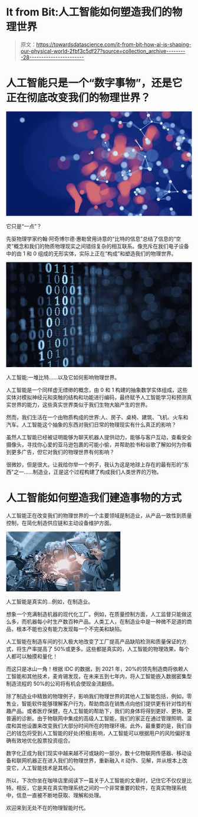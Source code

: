 # It from Bit:人工智能如何塑造我们的物理世界

> 原文：<https://towardsdatascience.com/it-from-bit-how-ai-is-shaping-our-physical-world-2fbf3c5df27?source=collection_archive---------28----------------------->

# 人工智能只是一个“数字事物”，还是它正在彻底改变我们的物理世界？

![](img/ab43519effc38b0deeed5938be811154.png)

它只是“一点”？

先驱物理学家约翰·阿奇博尔德·惠勒曾用诗意的“比特的信息”总结了信息的“空灵”概念和我们的物质物理现实之间错综复杂的相互联系。像充斥在我们电子设备中的由 1 和 0 组成的无形实体，实际上正在“构成”和塑造我们的物理世界。

![](img/033ac6f4a8646e3ce7d5f701eb0c41d8.png)

人工智能:一堆比特……以及它如何影响物理世界。

人工智能是一个同样虚无缥缈的概念，由 0 和 1 构建的抽象数学实体组成，这些实体对模拟神经元和突触的结构和功能进行编码，最终赋予人工智能学习和预测真实世界的能力，这些真实世界类似于我们生物大脑产生的世界。

然而，我们生活在一个由物质构成的世界:人、房子、桌椅、建筑、飞机、火车和汽车。人工智能这个抽象的东西对我们日常的物理现实有什么真正的影响？

虽然人工智能已经被证明能够为聊天机器人提供动力，能够与客户互动，查看安全摄像头，寻找你心爱的亚马逊包裹的可能小偷，并帮助脸书和谷歌了解如何为你看到更多广告，但它对我们的物理世界有何影响？

很微妙，但是很大。让我给你举一个例子，我认为这是地球上存在的最有形的“东西”之一……制造业，正是这个过程构建了构成我们人类世界的万物。

# 人工智能如何塑造我们建造事物的方式

人工智能正在改变我们的物理世界的一个主要领域是制造业，从产品一致性到质量控制，在简化制造供应链和主动设备维护方面。

![](img/a199ffb857895ad4cc00c0e8ee651995.png)

人工智能是真实的…例如，在制造业。

想象一个充满制造机器的现代化工厂。例如，在质量控制方面，人工监督只能做这么多，而机器每小时生产数百种产品。人类工人，在制造业中是一种微不足道的商品，根本不能也没有能力发现每一个不完美和缺陷。

人工智能在制造车间的引入极大地改变了工厂提高产品缺陷检测和质量保证的方式，将生产率提高了 50%或更多。这些都是真实的，人工智能的物理效果，每个人都可以触摸和量化！

而这只是冰山一角！根据 IDC 的数据，到 2021 年，20%的领先制造商将依赖人工智能和其他技术，麦肯锡发现，在未来五到七年内，将人工智能嵌入数据密集型制造流程的 50%的公司将有机会使现金流翻倍。

除了制造业中精致的物理例子，影响我们物理世界的其他人工智能包括，例如，零售业，智能软件能够理解客户行为，帮助商店在销售点向他们提供更有针对性的有趣产品。或者医疗保健，在人工智能的帮助下，我们的身体将得到更好、更快、更普遍的诊断。由于物联网中集成的高级人工智能，我们的家正在通过管理照明、温度和其他设置来改变我们大部分时间所在的物理环境。此外，最重要的是，我们自己的钱包将受到人工智能的好处(积极)影响，人工智能可以根据用户的风险偏好准确有效地优化股票投资组合。

数字化正成为我们现实中越来越不可或缺的一部分，数十亿物联网传感器、移动设备和联网机器正在进入我们的物理世界，重新融入 it 动作、见解，并从根本上改变它，人工智能技术是其核心。

所以，下次你坐在咖啡店里阅读下一篇关于人工智能的文章时，记住它不仅仅是比特。相反，它是夹在真实物理系统之间的一个非常重要的软件，在真实物理系统中，信息一直被不断地获取、理解和处理。

欢迎来到无处不在的物理智能时代。